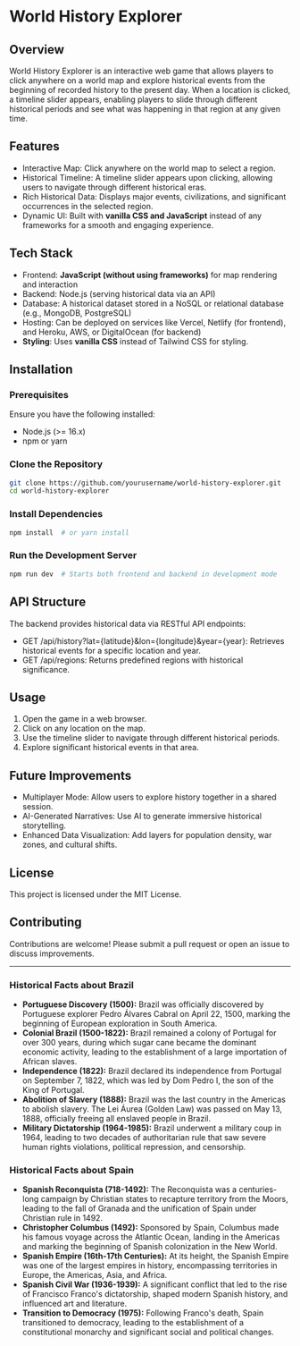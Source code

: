 # World History Explorer

## Overview

World History Explorer is an interactive web game that allows players to click anywhere on a world map and explore historical events from the beginning of recorded history to the present day. When a location is clicked, a timeline slider appears, enabling players to slide through different historical periods and see what was happening in that region at any given time.

## Features

- Interactive Map: Click anywhere on the world map to select a region.
- Historical Timeline: A timeline slider appears upon clicking, allowing users to navigate through different historical eras.
- Rich Historical Data: Displays major events, civilizations, and significant occurrences in the selected region.
- Dynamic UI: Built with **vanilla CSS and JavaScript** instead of any frameworks for a smooth and engaging experience.

## Tech Stack

- Frontend: **JavaScript (without using frameworks)** for map rendering and interaction  
- Backend: Node.js (serving historical data via an API)  
- Database: A historical dataset stored in a NoSQL or relational database (e.g., MongoDB, PostgreSQL)  
- Hosting: Can be deployed on services like Vercel, Netlify (for frontend), and Heroku, AWS, or DigitalOcean (for backend)  
- **Styling**: Uses **vanilla CSS** instead of Tailwind CSS for styling.

## Installation

### Prerequisites

Ensure you have the following installed:  
- Node.js (>= 16.x)  
- npm or yarn

### Clone the Repository

```bash
git clone https://github.com/yourusername/world-history-explorer.git
cd world-history-explorer
```

### Install Dependencies

```bash
npm install  # or yarn install
```

### Run the Development Server

```bash
npm run dev  # Starts both frontend and backend in development mode
```

## API Structure

The backend provides historical data via RESTful API endpoints:  
- GET /api/history?lat={latitude}&lon={longitude}&year={year}: Retrieves historical events for a specific location and year.  
- GET /api/regions: Returns predefined regions with historical significance.

## Usage

1. Open the game in a web browser.
2. Click on any location on the map.
3. Use the timeline slider to navigate through different historical periods.
4. Explore significant historical events in that area.

## Future Improvements

- Multiplayer Mode: Allow users to explore history together in a shared session.
- AI-Generated Narratives: Use AI to generate immersive historical storytelling.
- Enhanced Data Visualization: Add layers for population density, war zones, and cultural shifts.

## License

This project is licensed under the MIT License.

## Contributing

Contributions are welcome! Please submit a pull request or open an issue to discuss improvements.

---

### Historical Facts about Brazil

- **Portuguese Discovery (1500):** Brazil was officially discovered by Portuguese explorer Pedro Álvares Cabral on April 22, 1500, marking the beginning of European exploration in South America.
- **Colonial Brazil (1500-1822):** Brazil remained a colony of Portugal for over 300 years, during which sugar cane became the dominant economic activity, leading to the establishment of a large importation of African slaves.
- **Independence (1822):** Brazil declared its independence from Portugal on September 7, 1822, which was led by Dom Pedro I, the son of the King of Portugal.
- **Abolition of Slavery (1888):** Brazil was the last country in the Americas to abolish slavery. The Lei Áurea (Golden Law) was passed on May 13, 1888, officially freeing all enslaved people in Brazil.
- **Military Dictatorship (1964-1985):** Brazil underwent a military coup in 1964, leading to two decades of authoritarian rule that saw severe human rights violations, political repression, and censorship.

### Historical Facts about Spain

- **Spanish Reconquista (718-1492):** The Reconquista was a centuries-long campaign by Christian states to recapture territory from the Moors, leading to the fall of Granada and the unification of Spain under Christian rule in 1492.
- **Christopher Columbus (1492):** Sponsored by Spain, Columbus made his famous voyage across the Atlantic Ocean, landing in the Americas and marking the beginning of Spanish colonization in the New World.
- **Spanish Empire (16th-17th Centuries):** At its height, the Spanish Empire was one of the largest empires in history, encompassing territories in Europe, the Americas, Asia, and Africa.
- **Spanish Civil War (1936-1939):** A significant conflict that led to the rise of Francisco Franco's dictatorship, shaped modern Spanish history, and influenced art and literature.
- **Transition to Democracy (1975):** Following Franco's death, Spain transitioned to democracy, leading to the establishment of a constitutional monarchy and significant social and political changes.